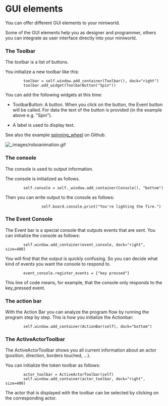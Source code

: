 GUI elements
============

You can offer different GUI elements to your miniworld. 

Some of the GUI elements help you as designer and programmer, others you can integrate as user interface directly into your miniworld.


### The Toolbar

The toolbar is a list of buttons.

You initialize a new toolbar like this:

```
        toolbar = self.window.add_container(Toolbar(), dock="right")
        toolbar.add_widget(ToolbarButton("Spin"))
```

You can add the following widgets at this time:

  * ToolbarButton: A button. When you click on the button, the Event button will be called. 
  For data the text of the button is provided (in the example above e.g. "Spin").
  
  * A label is used to display text.

See also the example [spinning_wheel](https://github.com/asbl/miniworldmaker/blob/master/examples/gui/spinning_wheel.py) on Github.
  
![_images/roboanimation.gif](_images/spinning_wheel.gif)

### The console

The console is used to output information.

The console is initialized as follows.

```
        self.console = self._window.add_container(Console(), "bottom")
```

Then you can write output to the console as follows:
```
                self.board.console.print("You're lighting the fire.")
```

### The Event Console

The Event bar is a special console that outputs events that are sent.
You can initialize the console as follows:

```
        self.window.add_container(event_console, dock="right", size=400)
```

You will find that the output is quickly confusing. So you can decide what kind of events you want the console to respond to.
```
        event_console.register_events = {"key pressed"}
```

This line of code means, for example, that the console only responds to the key_pressed event. 

### The action bar

With the Action Bar you can analyze the program flow by running the program step by step.
This is how you initialize the Actionbar:

```
        self.window.add_container(ActionBar(self), dock="bottom")
```

### The ActiveActorToolbar

The ActiveActorToolbar shows you all current information about an actor (position, direction, borders touched, ...).

You can initialize the token toolbar as follows:

```
        actor_toolbar = ActiveActorToolbar(self)
        self.window.add_container(actor_toolbar, dock="right", size=400)
```

The actor that is displayed with the toolbar can be selected by clicking on the corresponding actor.